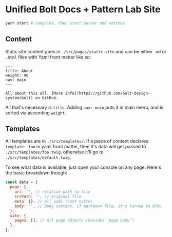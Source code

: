 # Unified Bolt Docs + Pattern Lab Site

```bash
yarn start # compiles, then start server and watches
```

## Content

Static site content goes in `./src/pages/static-site` and can be either `.md` or `.html` files with Yaml front matter like so:

```
---
title: About
weight: 90
nav: main
---

All about this all. [More info](https://github.com/bolt-design-system/bolt) on GitHub.
```

All that's necessary is `title`. Adding `nav: main` puts it in main menu; and is sorted via ascending `weight`.

## Templates

All templates are in `./src/templates/`. If a piece of content declares `template: foo` in yaml front matter, then it's data will get passed to `./src/templates/foo.twig`, otherwise it'll go to `./src/templates/default.twig`. 

To see what data is available, just open your console on any page. Here's the basic breakdown though:

```js
const data = {
  page: {
    url: '', // relative path to file 
    srcPath: '', // original file
    meta: {}, // All yaml front matter
    body: '', // Body content, if markdown file, it's turned to HTML
  },
  site: {
    pages: [], // All page objects (besides `page.body`)
  },
};
```

